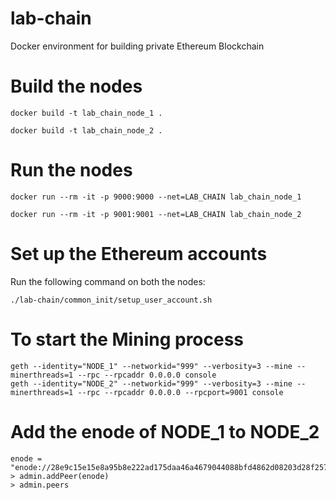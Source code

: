 # lab-chain
Docker environment for building private Ethereum Blockchain

# Build the nodes
```
docker build -t lab_chain_node_1 .

docker build -t lab_chain_node_2 .
```

# Run the nodes
```
docker run --rm -it -p 9000:9000 --net=LAB_CHAIN lab_chain_node_1

docker run --rm -it -p 9001:9001 --net=LAB_CHAIN lab_chain_node_2
```

# Set up the Ethereum accounts

Run the following command on both the nodes:

```
./lab-chain/common_init/setup_user_account.sh
```

# To start the Mining process

```
geth --identity="NODE_1" --networkid="999" --verbosity=3 --mine --minerthreads=1 --rpc --rpcaddr 0.0.0.0 console
geth --identity="NODE_2" --networkid="999" --verbosity=3 --mine --minerthreads=1 --rpc --rpcaddr 0.0.0.0 --rpcport=9001 console
```

# Add the enode of NODE_1 to NODE_2

```
enode = "enode://28e9c15e15e8a95b8e222ad175daa46a4679044088bfd4862d08203d28f25761331d1cb45b55b840885160d9883b15371112c83add81ef27856d16591c40e621@172.20.0.3:30303"
> admin.addPeer(enode)
> admin.peers
```
